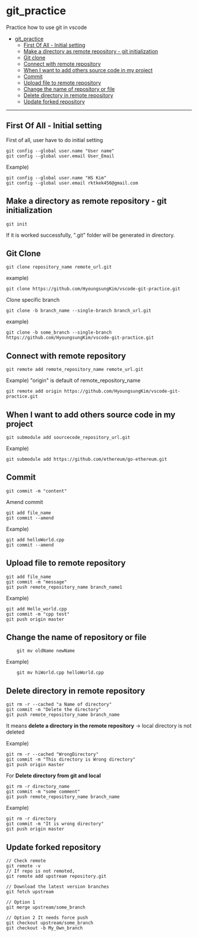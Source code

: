 # git_practice

Practice how to use git in vscode

- [git_practice](#gitpractice)
  - [First Of All - Initial setting](#first-of-all---initial-setting)
  - [Make a directory as remote repository - git initialization](#make-a-directory-as-remote-repository---git-initialization)
  - [Git clone](#git-clone)
  - [Connect with remote repository](#connect-with-remote-repository)
  - [When I want to add others source code in my project](#when-i-want-to-add-others-source-code-in-my-project)
  - [Commit](#commit)
  - [Upload file to remote repository](#upload-file-to-remote-repository)
  - [Change the name of repository or file](#change-the-name-of-repository-or-file)
  - [Delete directory in remote repository](#delete-directory-in-remote-repository)
  - [Update forked repository](#update-forked-repository)

----

## First Of All - Initial setting

First of all, user have to do initial setting  

```git
git config --global user.name "User name"
git config --global user.email User_Email
```

Example)

```git
git config --global user.name "HS Kim"
git config --global user.email rktkek456@gmail.com
```

## Make a directory as remote repository - git initialization

```git
git init  
```

If it is worked successfully, ".git" folder will be generated in directory.

## Git Clone

```
git clone repository_name remote_url.git  
```

example)

```
git clone https://github.com/HyoungsungKim/vscode-git-practice.git
```

Clone specific branch

```
git clone -b branch_name --single-branch branch_url.git
```

example)

```
git clone -b some_branch --single-branch https://github.com/HyoungsungKim/vscode-git-practice.git
```



## Connect with remote repository

```git
git remote add remote_repository_name remote_url.git  
```

Example) "origin" is default of remote_repository_name

```git
git remote add origin https://github.com/HyoungsungKim/vscode-git-practice.git
```

## When I want to add others source code in my project

```
git submodule add sourcecode_repository_url.git
```

Example)

```
git submodule add https://github.com/ethereum/go-ethereum.git
```

## Commit

```git
git commit -m "content"
```

Amend commit

```git
git add file_name
git commit --amend
```

Example)

```git
git add helloWorld.cpp
git commit --amend
```

## Upload file to remote repository

```git
git add file_name
git commit -m "message"
git push remote_repository_name branch_name1
```

Example)

```git
git add Hello_world.cpp  
git commit -m "cpp test"  
git push origin master
```

## Change the name of repository or file

```git 
    git mv oldName newName
```

Example)

```git
    git mv hiWorld.cpp helloWorld.cpp
```

## Delete directory in remote repository

```git
git rm -r --cached "a Name of directory"
git commit -m "Delete the directory"
git push remote_repository_name branch_name
```

It means **delete a directory in the remote repository** -> local directory is not deleted

Example)

```git
git rm -r --cached "WrongDirectory"  
git commit -m "This directory is Wrong directory"  
git push origin master  
```

For **Delete directory from git and local**

```git
git rm -r directory_name
git commit -m "some comment"
git push remote_repository_name branch_name
```

Example)

```git
git rm -r directory
git commit -m "It is wrong directory"
git push origin master
```

## Update forked repository

```git
// Check remote 
git remote -v
// If repo is not remoted,
git remote add upstream repository.git

// Download the latest version branches
git fetch upstream

// Option 1
git merge upstream/some_branch

// Option 2 It needs force push
git checkout upstream/some_branch
git checkout -b My_Own_branch
```

